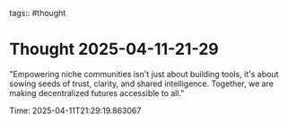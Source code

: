 tags:: #thought

# Thought 2025-04-11-21-29

"Empowering niche communities isn't just about building tools, it's about sowing seeds of trust, clarity, and shared intelligence. Together, we are making decentralized futures accessible to all."

Time: 2025-04-11T21:29:19.863067
